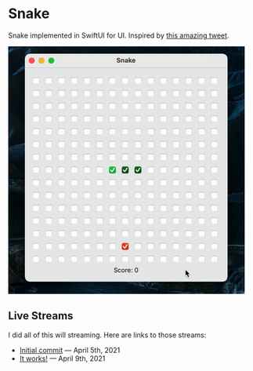 # Snake

Snake implemented in SwiftUI for UI. Inspired by [this amazing tweet](https://twitter.com/neilsardesai/status/1379185826920300545).

<img src="https://raw.githubusercontent.com/soffes/Snake/main/demo.gif" alt="Snake demo" width="483" height="505">

## Live Streams

I did all of this will streaming. Here are links to those streams:

* [Initial commit](https://www.youtube.com/watch?v=nps-d5JHHok) — April 5th, 2021
* [It works!](https://www.youtube.com/watch?v=w3D6kG_aFcY) — April 9th, 2021
